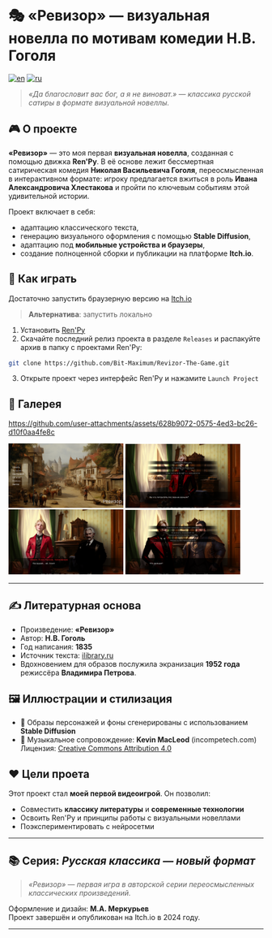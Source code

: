 # 🎭 «Ревизор» — визуальная новелла по мотивам комедии Н.В. Гоголя

[![en](https://img.shields.io/badge/lang-en-red.svg)](https://github.com/Bit-Maximum/Revizor-The-Game/blob/master/readme.md)
[![ru](https://img.shields.io/badge/lang-ru-blue.svg)](https://github.com/Bit-Maximum/Revizor-The-Game/blob/master/Translations/README.ru.md)


> *«Да благословит вас бог, а я не виноват.» — классика русской сатиры в формате визуальной новеллы.*

## 🎮 О проекте

**«Ревизор»** — это моя первая **визуальная новелла**, созданная с помощью движка **Ren'Py**. В её основе лежит бессмертная сатирическая комедия **Николая Васильевича Гоголя**, переосмысленная в интерактивном формате: игроку предлагается вжиться в роль **Ивана Александровича Хлестакова** и пройти по ключевым событиям этой удивительной истории.

Проект включает в себя:
- адаптацию классического текста,
- генерацию визуального оформления с помощью **Stable Diffusion**,
- адаптацию под **мобильные устройства и браузеры**,
- создание полноценной сборки и публикации на платформе **Itch.io**.

## 🚀 Как играть

Достаточно запустить браузерную версию на [Itch.io](https://bit-maximum.itch.io/revizor)

> **Альтернатива**: запустить локально

1. Установить [Ren'Py](https://www.renpy.org/latest.html)
2. Скачайте последний релиз проекта в разделе `Releases` и распакуйте архив в папку с проектами Ren'Py:
```bash
git clone https://github.com/Bit-Maximum/Revizor-The-Game.git
```
3. Открыте проект через интерфейс Ren'Py и нажамите `Launch Project`

## 📸 Галерея

https://github.com/user-attachments/assets/628b9072-0575-4ed3-bc26-d10f0aa4fe8c

<img src="media/1.png" width="45%"></img> <img src="media/2.png" width="45%"></img> <img src="media/3.png" width="45%"></img> <img src="media/4.png" width="45%"></img>

---

## ✍️ Литературная основа

- Произведение: **«Ревизор»**
- Автор: **Н.В. Гоголь**
- Год написания: **1835**
- Источник текста: [ilibrary.ru](https://ilibrary.ru/)
- Вдохновением для образов послужила экранизация **1952 года** режиссёра **Владимира Петрова**.

## 🖼️ Иллюстрации и стилизация

- 🎨 Образы персонажей и фоны сгенерированы с использованием **Stable Diffusion**
- 🎵 Музыкальное сопровождение: **Kevin MacLeod** (incompetech.com)  
  Лицензия: [Creative Commons Attribution 4.0](http://creativecommons.org/licenses/by/4.0/)

## ❤️ Цели проета

Этот проект стал **моей первой видеоигрой**. Он позволил:
- Совместить **классику литературы** и **современные технологии**
- Освоить Ren'Py и принципы работы с визуальными новеллами
- Поэкспериментировать с нейросетми

---

## 📚 Серия: *Русская классика — новый формат*

> _«Ревизор» — первая игра в авторской серии переосмысленных классических произведений._

Оформление и дизайн: **М.А. Меркурьев**  
Проект завершён и опубликован на Itch.io в 2024 году.

---


